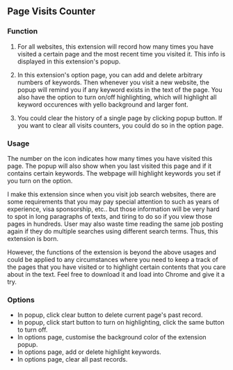 
Page Visits Counter
-------------------

### Function

1. For all websites, this extension will record how many times you have visited a certain page and the most recent time you visited it. This info is displayed in this extension's popup.

2. In this extension's option page, you can add and delete arbitrary numbers of keywords. Then whenever you visit a new website, the popup will remind you if any keyword exists in the text of the page. You also have the option to turn on/off highlighting, which will highlight all keyword occurences with yello background and larger font. 

3. You could clear the history of a single page by clicking popup button. If you want to clear all visits counters, you could do so in the option page.

### Usage

The number on the icon indicates how many times you have visited this page. The popup will also show when you last visited this page and if it contains certain keywords.
The webpage will highlight keywords you set if you turn on the option.

I make this extension since when you visit job search websites, there are some requirements that you may pay special attention to such as years of experience, visa sponsorship, etc.. but those information will be very hard to spot in long paragraphs of texts, and tiring to do so if you view those pages in hundreds. User may also waste time reading the same job posting again if they do multiple searches using different search terms. Thus, this extension is born.

However, the functions of the extension is beyond the above usages and could be applied to any circumstances where you need to keep a track of the pages that you have visited or to highlight certain contents that you care about in the text. Feel free to download it and load into Chrome and give it a try.


### Options

*   In popup, click clear button to delete current page's past record.
*   In popup, click start button to turn on highlighting, click the same button to turn off.
*   In options page, customise the background color of the extension popup.
*   In options page, add or delete highlight keywords.
*   In options page, clear all past records.